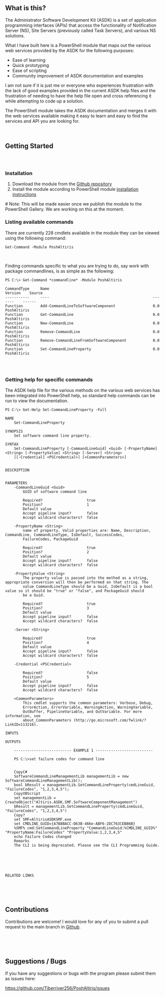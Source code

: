 <h2>What is this?</h2>

<p><span>The Administrator Software Development Kit (ASDK) is a set of application programming interfaces (APIs) that access the functionality of&nbsp;Notification Server (NS), Site Servers (previously called Task Servers), and various&nbsp;NS solutions.</span></p>

<p><span>What I have built here is a PowerShell module that maps out the various web services provided by the ASDK for the following purposes:</span></p>

<ul>
	<li><span>Ease of learning</span></li>
	<li><span>Quick prototyping</span></li>
	<li><span>Ease of scripting</span></li>
	<li><span>Community improvement of ASDK documentation and examples</span></li>
</ul>

<p><span>​I am not sure if it is just me or everyone who experiences frustration with the lack of good examples provided in the current ASDK help files and the frustration of needing to have the help file open and cross referencing it while attempting to code up a solution.</span></p>

<p><span>The PowerShell module takes the ASDK documentation and merges it with the web services available making it easy to learn and easy to find the services and API you are looking for.</span></p>

<p>&nbsp;</p>

<h2>Getting Started</h2>

<h3>&nbsp;</h3>

<h3>Installation</h3>

<ol>
	<li>Download the module from the <a href="https://github.com/Tiberriver256/PowerShellSymantecAltirisASDK" rel="nofollow">Github repository</a></li>
	<li>Install the module according to PowerShell module <a href="https://msdn.microsoft.com/en-us/library/dd878350(v=vs.85).aspx" rel="nofollow">installation instructions</a></li>
</ol>

<p># Note: This will be made easier once we publish the module to the PowerShell Gallery. We are working on this at the moment.</p>

<h3>Listing available commands</h3>

<p>There are currently 228 cmdlets available in the module they can be viewed using the following command:</p>

<pre><code>Get-Command -Module PoshAltiris</code></pre>

<p>&nbsp;</p>

<p>Finding commands specific to what you are trying to do, say work with package commandlines,&nbsp;is as simple as the following:</p>

<pre><code>PS C:\&gt; Get-Command *commandline* -Module PoshAltiris

CommandType     Name                                               Version    Source                                                  
-----------     ----                                               -------    ------                                                  
Function        Add-CommandLineToSoftwareComponent                 0.0        PoshAltiris                                             
Function        Get-CommandLine                                    0.0        PoshAltiris                                             
Function        New-CommandLine                                    0.0        PoshAltiris                                             
Function        Remove-CommandLine                                 0.0        PoshAltiris                                             
Function        Remove-CommandLineFromSoftwareComponent            0.0        PoshAltiris                                             
Function        Set-CommandLineProperty                            0.0        PoshAltiris                                             

</code></pre>

<p>&nbsp;</p>

<h3>Getting help for specific commands</h3>

<p>The ASDK help file for the various methods on the various web services has been integrated into PowerShell help, so standard help commands can be run to view the documentation.</p>

<pre><code>PS C:\&gt; Get-Help Set-CommandLineProperty -Full

NAME
    Set-CommandLineProperty
    
SYNOPSIS
    Set software command line property.
    
SYNTAX
    Set-CommandLineProperty [-CommandLineGuid] &lt;Guid&gt; [-PropertyName] &lt;String&gt; [-PropertyValue] &lt;String&gt; [-Server] &lt;String&gt; 
    [[-Credential] &lt;PSCredential&gt;] [&lt;CommonParameters&gt;]
    
    
DESCRIPTION
    

PARAMETERS
    -CommandLineGuid &lt;Guid&gt;
        GUID of software command line
        
        Required?                    true
        Position?                    1
        Default value                
        Accept pipeline input?       false
        Accept wildcard characters?  false
        
    -PropertyName &lt;String&gt;
        name of property. Valid properties are: Name, Description, CommandLine, CommandLineType, IsDefault, SuccessCodes, 
        FailureCodes, PackageGuid
        
        Required?                    true
        Position?                    2
        Default value                
        Accept pipeline input?       false
        Accept wildcard characters?  false
        
    -PropertyValue &lt;String&gt;
        The property value is passed into the method as a string, appropriate conversion will then be performed on that string. The 
        value CommandLineType should be a Guid, IsDefault is a bool value so it should be "true" or "false", and PackageGuid should 
        be a Guid.
        
        Required?                    true
        Position?                    3
        Default value                
        Accept pipeline input?       false
        Accept wildcard characters?  false
        
    -Server &lt;String&gt;
        
        Required?                    true
        Position?                    4
        Default value                
        Accept pipeline input?       false
        Accept wildcard characters?  false
        
    -Credential &lt;PSCredential&gt;
        
        Required?                    false
        Position?                    5
        Default value                
        Accept pipeline input?       false
        Accept wildcard characters?  false
        
    &lt;CommonParameters&gt;
        This cmdlet supports the common parameters: Verbose, Debug,
        ErrorAction, ErrorVariable, WarningAction, WarningVariable,
        OutBuffer, PipelineVariable, and OutVariable. For more information, see 
        about_CommonParameters (http://go.microsoft.com/fwlink/?LinkID=113216). 
    
INPUTS
    
OUTPUTS
    
    -------------------------- EXAMPLE 1 --------------------------
    
    PS C:\&gt;set failure codes for command line
    
    
    CopyC#
    SoftwareCommandLineManagementLib managementLib = new SoftwareCommandLineManagementLib();
    bool bResult = managementLib.SetCommandLineProperty(cmdLineGuid, "FailureCodes", "1,2,3,4,5");
    CopyVBScript
    set managementLib = CreateObject("Altiris.ASDK.SMF.SoftwareComponentManagement")
    bResult = managementLib.SetCommandLineProperty(cmdLineGuid, "FailureCodes", "1,2,3,4,5")
    Copy? 
    set SMF=AltirisASDKSMF.exe
    set CMDLINE_GUID={A7B8BACC-D63B-466e-ABF6-2DC763CEBB6B}
    %SMF% cmd:SetCommandLineProperty "CommandLineGuid:%CMDLINE_GUID%" "PropertyName:FailureCodes" "PropertyValue:1,2,3,4,5"
    echo Failure Codes changed
    Remarks
    The CLI is being deprecated. Please see the CLI Programming Guide.
    
    
    
    
    
    
RELATED LINKS</code></pre>

<p>&nbsp;</p>

<p>&nbsp;</p>

<h2>Contributions</h2>

<p>Contributions are welcome! I would love for any of you to submit a pull request to the main branch in <a href="https://github.com/Tiberriver256/PowerShellSymantecAltirisASDK" rel="nofollow">Github</a>.</p>

<p>&nbsp;</p>

<p>&nbsp;</p>

<h2>Suggestions / Bugs</h2>

<p>If you have any suggestions or bugs with the program please submit them as issues here:</p>

<p><a href="https://github.com/Tiberriver256/PoshAltiris/issues" rel="nofollow">https://github.com/Tiberriver256/PoshAltiris/issues</a></p>
